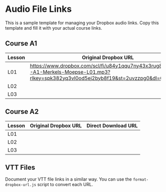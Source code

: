 # Audio File Links

This is a sample template for managing your Dropbox audio links. Copy this template and fill it with your actual course links.

## Course A1

| Lesson | Original Dropbox URL | Direct Download URL |
|--------|---------------------|---------------------|
| L01    | https://www.dropbox.com/scl/fi/u84y1qqu7ny43x3rug8w0/NEW-A1-Merkels-Moepse-L01.mp3?rlkey=spk382yq3vl0od5ej2byb8f19&st=2uvzzpg0&dl=0 | https://dl.dropboxusercontent.com/scl/fi/u84y1qqu7ny43x3rug8w0/NEW-A1-Merkels-Moepse-L01.mp3?rlkey=spk382yq3vl0od5ej2byb8f19&raw=1 |
| L02    | | |
| L03    | | |

## Course A2

| Lesson | Original Dropbox URL | Direct Download URL |
|--------|---------------------|---------------------|
| L01    | | |
| L02    | | |
| L03    | | |

## VTT Files

Document your VTT file links in a similar way. You can use the `format-dropbox-url.js` script to convert each URL.
